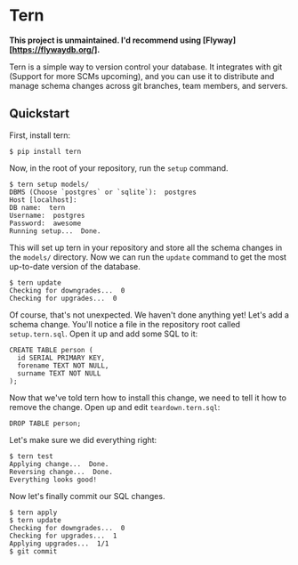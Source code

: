 Tern
====

**This project is unmaintained.  I'd recommend using [Flyway][https://flywaydb.org/].**

Tern is a simple way to version control your database.  It integrates with git (Support for more SCMs upcoming), and you can use it to distribute and manage schema changes across git branches, team members, and servers.

Quickstart
----------

First, install tern:

    $ pip install tern
    
Now, in the root of your repository, run the `setup` command.

    $ tern setup models/
    DBMS (Choose `postgres` or `sqlite`):  postgres
    Host [localhost]:  
    DB name:  tern
    Username:  postgres
    Password:  awesome
    Running setup...  Done.
    
This will set up tern in your repository and store all the schema changes in the `models/` directory.  Now we can run the `update` command to get the most up-to-date version of the database.

    $ tern update
    Checking for downgrades...  0
    Checking for upgrades...  0
    
Of course, that's not unexpected.  We haven't done anything yet!  Let's add a schema change.  You'll notice a file in the repository root called `setup.tern.sql`.  Open it up and add some SQL to it:

    CREATE TABLE person (
      id SERIAL PRIMARY KEY,
      forename TEXT NOT NULL,
      surname TEXT NOT NULL
    );
    
Now that we've told tern how to install this change, we need to tell it how to remove the change.  Open up and edit `teardown.tern.sql`:

    DROP TABLE person;
    
Let's make sure we did everything right:

    $ tern test
    Applying change...  Done.
    Reversing change...  Done.
    Everything looks good!
    
Now let's finally commit our SQL changes.

    $ tern apply
    $ tern update
    Checking for downgrades...  0
    Checking for upgrades...  1
    Applying upgrades...  1/1
    $ git commit
    
      
